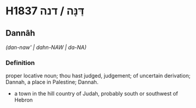 # H1837 דַּנָּה / דנה

## Dannâh

_(dan-naw' | dahn-NAW | da-NA)_

### Definition

proper locative noun; thou hast judged, judgement; of uncertain derivation; Dannah, a place in Palestine; Dannah.

- a town in the hill country of Judah, probably south or southwest of Hebron

